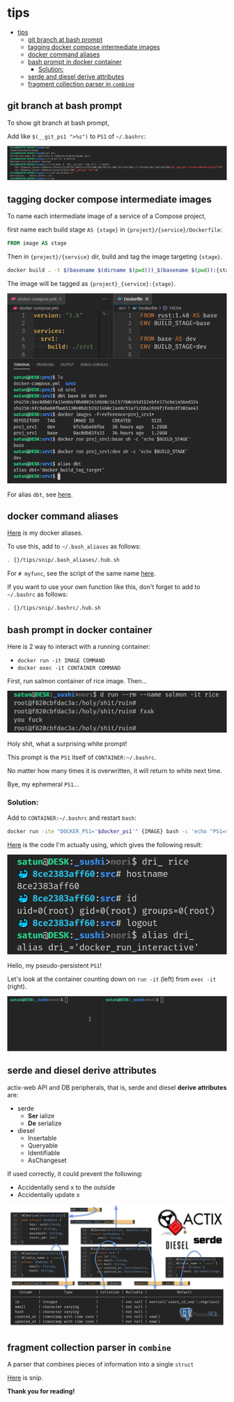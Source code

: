 # tips

- [tips](#tips)
  - [git branch at bash prompt](#git-branch-at-bash-prompt)
  - [tagging docker compose intermediate images](#tagging-docker-compose-intermediate-images)
  - [docker command aliases](#docker-command-aliases)
  - [bash prompt in docker container](#bash-prompt-in-docker-container)
    - [Solution:](#solution)
  - [serde and diesel derive attributes](#serde-and-diesel-derive-attributes)
  - [fragment collection parser in `combine`](#fragment-collection-parser-in-combine)

## git branch at bash prompt

To show git branch at bash prompt,

Add like `$(__git_ps1 ">%s")` to `PS1` of `~/.bashrc`:

![git_branch_at_bash_prompt](images/git_branch_at_bash_prompt.png)

## tagging docker compose intermediate images

To name each intermediate image of a service of a Compose project,

first name each build stage `AS {stage}` in `{project}/{service}/Dockerfile`:

```Dockerfile
FROM image AS stage
```

Then in `{project}/{service}` dir, build and tag the image targeting `{stage}`.

```bash
docker build . -t $(basename $(dirname $(pwd)))_$(basename $(pwd)):{stage} --target {stage}
```

The image will be tagged as `{project}_{service}:{stage}`.

![tagging_docker_compose_intermediate_images](images/tagging_docker_compose_intermediate_images.png)

For alias `dbt`, see [here](#docker-command-aliases).

<!-- ## Thank you for reading! -->

## docker command aliases

[Here](snip/.bash_aliases/docker.sh)
is my docker aliases.

To use this, add to `~/.bash_aliases` as follows:

```bash
. {}/tips/snip/.bash_aliases/.hub.sh
```

For `# myfunc`, see the script of the same name [here](snip/.bashrc).

If you want to use your own function like this, don't forget to add to `~/.bashrc` as follows:

```bash
. {}/tips/snip/.bashrc/.hub.sh
```

## bash prompt in docker container

Here is 2 way to interact with a running container:

* `docker run -it IMAGE COMMAND`
* `docker exec -it CONTAINER COMMAND`

First, run salmon container of rice image. Then...

![holy_shit_ruin](images/holy_shit_ruin.png)

Holy shit, what a surprising white prompt!

This prompt is the `PS1` itself of `CONTAINER:~/.bashrc`.

No matter how many times it is overwritten, it will return to white next time.

Bye, my ephemeral `PS1`...

### Solution:

Add to `CONTAINER:~/.bashrc` and restart `bash`:

```bash
docker run -ite "DOCKER_PS1='$docker_ps1'" {IMAGE} bash -c 'echo "PS1=$DOCKER_PS1" >>~/.bashrc && bash -l'
```

[Here](snip/.bashrc/docker_run_interactive.sh) is the code I'm actually using, which gives the following result:

![bash_prompt_in_docker_container](images/bash_prompt_in_docker_container.png)

Hello, my pseudo-persistent `PS1`!

Let's look at the container counting down on `run -it` (left) from `exec -it` (right).

![docker_run_exec_interactive](images/docker_run_exec_interactive.gif)

## serde and diesel derive attributes

actix-web API and DB peripherals, that is, serde and diesel __derive attributes__ are:

* serde
    - __Ser__ ialize
    - __De__ serialize
* diesel
    - Insertable
    - Queryable
    - Identifiable
    - AsChangeset

If used correctly, it could prevent the following:

* Accidentally send x to the outside
* Accidentally update x

![serde_and_diesel_derive_attributes](images/serde_and_diesel_derive_attributes.jpg)

## fragment collection parser in `combine`

A parser that combines pieces of information into a single `struct`

[Here](snip/.rs/combine.rs) is snip.

<!-- Thank you for reading! -->

__Thank you for reading!__
